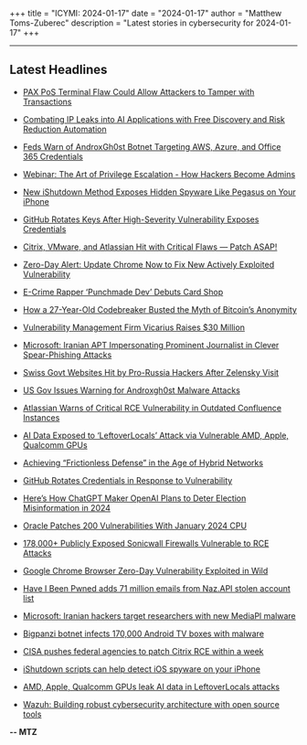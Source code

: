 +++
title = "ICYMI: 2024-01-17"
date = "2024-01-17"
author = "Matthew Toms-Zuberec"
description = "Latest stories in cybersecurity for 2024-01-17"
+++

---------------------------------------------------------------------------
## Latest Headlines
- [PAX PoS Terminal Flaw Could Allow Attackers to Tamper with Transactions](https://thehackernews.com/2024/01/pax-pos-terminal-flaw-could-allow.html)

- [Combating IP Leaks into AI Applications with Free Discovery and Risk Reduction Automation](https://thehackernews.com/2024/01/combating-ip-leaks-into-ai-applications.html)

- [Feds Warn of AndroxGh0st Botnet Targeting AWS, Azure, and Office 365 Credentials](https://thehackernews.com/2024/01/feds-warn-of-androxgh0st-botnet.html)

- [Webinar: The Art of Privilege Escalation - How Hackers Become Admins](https://thehackernews.com/2024/01/webinar-art-of-privilege-escalation-how.html)

- [New iShutdown Method Exposes Hidden Spyware Like Pegasus on Your iPhone](https://thehackernews.com/2024/01/new-ishutdown-method-exposes-hidden.html)

- [GitHub Rotates Keys After High-Severity Vulnerability Exposes Credentials](https://thehackernews.com/2024/01/github-rotates-keys-after-high-severity.html)

- [Citrix, VMware, and Atlassian Hit with Critical Flaws — Patch ASAP!](https://thehackernews.com/2024/01/citrix-vmware-and-atlassian-hit-with.html)

- [Zero-Day Alert: Update Chrome Now to Fix New Actively Exploited Vulnerability](https://thehackernews.com/2024/01/zero-day-alert-update-chrome-now-to-fix.html)

- [E-Crime Rapper ‘Punchmade Dev’ Debuts Card Shop](https://krebsonsecurity.com/2024/01/e-crime-rapper-punchmade-dev-debuts-card-shop/)

- [How a 27-Year-Old Codebreaker Busted the Myth of Bitcoin’s Anonymity](https://www.wired.com/story/27-year-old-codebreaker-busted-myth-bitcoins-anonymity/)

- [Vulnerability Management Firm Vicarius Raises $30 Million](https://www.securityweek.com/vulnerability-management-firm-vicarius-raises-30-million/)

- [Microsoft: Iranian APT Impersonating Prominent Journalist in Clever Spear-Phishing Attacks](https://www.securityweek.com/microsoft-iranian-apt-impersonating-prominent-journalist-in-clever-spear-phishing-attacks/)

- [Swiss Govt Websites Hit by Pro-Russia Hackers After Zelensky Visit](https://www.securityweek.com/swiss-govt-websites-hit-by-pro-russia-hackers-after-zelensky-visit/)

- [US Gov Issues Warning for Androxgh0st Malware Attacks](https://www.securityweek.com/us-gov-issues-warning-for-androxgh0st-malware-attacks/)

- [Atlassian Warns of Critical RCE Vulnerability in Outdated Confluence Instances](https://www.securityweek.com/atlassian-warns-of-critical-rce-vulnerability-in-outdated-confluence-instances/)

- [AI Data Exposed to ‘LeftoverLocals’ Attack via Vulnerable AMD, Apple, Qualcomm GPUs](https://www.securityweek.com/ai-data-exposed-to-leftoverlocals-attack-via-vulnerable-amd-apple-qualcomm-gpus/)

- [Achieving “Frictionless Defense” in the Age of Hybrid Networks](https://www.securityweek.com/achieving-frictionless-defense-in-the-age-of-hybrid-networks/)

- [GitHub Rotates Credentials in Response to Vulnerability](https://www.securityweek.com/github-rotates-credentials-in-response-to-vulnerability/)

- [Here’s How ChatGPT Maker OpenAI Plans to Deter Election Misinformation in 2024](https://www.securityweek.com/heres-how-chatgpt-maker-openai-plans-to-deter-election-misinformation-in-2024/)

- [Oracle Patches 200 Vulnerabilities With January 2024 CPU](https://www.securityweek.com/oracle-patches-200-vulnerabilities-with-january-2024-cpu/)

- [178,000+ Publicly Exposed Sonicwall Firewalls Vulnerable to RCE Attacks](https://cybersecuritynews.com/sonicwall-firewalls-rce-attack/)

- [Google Chrome Browser Zero-Day Vulnerability Exploited in Wild](https://cybersecuritynews.com/google-chrome-browser-zero-day-vulnerability/)

- [Have I Been Pwned adds 71 million emails from Naz.API stolen account list](https://www.bleepingcomputer.com/news/security/have-i-been-pwned-adds-71-million-emails-from-nazapi-stolen-account-list/)

- [Microsoft: Iranian hackers target researchers with new MediaPl malware](https://www.bleepingcomputer.com/news/security/microsoft-iranian-hackers-target-researchers-with-new-mediapl-malware/)

- [Bigpanzi botnet infects 170,000 Android TV boxes with malware](https://www.bleepingcomputer.com/news/security/bigpanzi-botnet-infects-170-000-android-tv-boxes-with-malware/)

- [CISA pushes federal agencies to patch Citrix RCE within a week](https://www.bleepingcomputer.com/news/security/cisa-pushes-federal-agencies-to-patch-citrix-rce-within-a-week/)

- [iShutdown scripts can help detect iOS spyware on your iPhone](https://www.bleepingcomputer.com/news/security/ishutdown-scripts-can-help-detect-ios-spyware-on-your-iphone/)

- [AMD, Apple, Qualcomm GPUs leak AI data in LeftoverLocals attacks](https://www.bleepingcomputer.com/news/security/amd-apple-qualcomm-gpus-leak-ai-data-in-leftoverlocals-attacks/)

- [Wazuh: Building robust cybersecurity architecture with open source tools](https://www.bleepingcomputer.com/news/security/wazuh-building-robust-cybersecurity-architecture-with-open-source-tools/)

**-- MTZ**